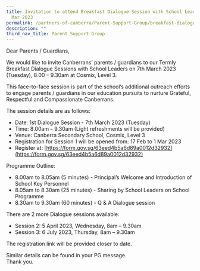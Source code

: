 ```yaml
---
title: Invitation to attend Breakfast Dialogue Session with School Leaders on 7
  Mar 2023
permalink: /partners-of-canberra/Parent-Support-Group/breakfast-dialogue-2023/
description: ""
third_nav_title: Parent Support Group
---
```

Dear Parents / Guardians,

We would like to invite Canberrans’ parents / guardians to our Termly Breakfast Dialogue Sessions with
School Leaders on 7th March 2023 (Tuesday), 8.00 – 9.30am at Cosmix, Level 3.

This face-to-face session is part of the school’s additional outreach efforts to engage parents / guardians
in our education pursuits to nurture Grateful, Respectful and Compassionate Canberrans.

The session details are as follows:

* Date: 1st Dialogue Session - 7th March 2023 (Tuesday)
* Time: 8.00am – 9.30am (Light refreshments will be provided)
* Venue: Canberra Secondary School, Cosmix, Level 3
* Registration for Session 1 will be opened from: 17 Feb to 1 Mar 2023
* Register at: [https://form.gov.sg/63eed4b5a6d89a0012d32932](https://form.gov.sg/63eed4b5a6d89a0012d32932)

Programme Outline:<br>
* 8.00am to 8.05am (5 minutes) - Principal’s Welcome and Introduction of School Key Personnel
* 8.05am to 8.30am (25 minutes) - Sharing by School Leaders on School Programme
* 8.30am to 9.30am (60 minutes) - Q &amp; A Dialogue session

There are 2 more Dialogue sessions available:
* Session 2: 5 April 2023, Wednesday, 8am – 9.30am
* Session 3: 6 July 2023, Thursday, 8am – 9.30am

The registration link will be provided closer to date.

Similar details can be found in your PG message.
<br>Thank you.